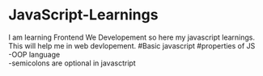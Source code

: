 # JavaScript-Learnings
I am learning Frontend We Developement so here my javascript learnings. This will help me in web devlopement.
#Basic javascript
#properties of JS<br>
-OOP language<br>
-semicolons are optional in javasctript<br>